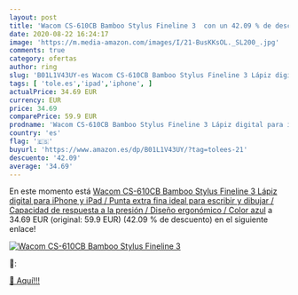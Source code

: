 ```yaml
---
layout: post
title: 'Wacom CS-610CB Bamboo Stylus Fineline 3  con un 42.09 % de descuento'
date: 2020-08-22 16:24:17
image: 'https://m.media-amazon.com/images/I/21-BusKKsOL._SL200_.jpg'
comments: true
category: ofertas
author: ring
slug: 'B01L1V43UY-es Wacom CS-610CB Bamboo Stylus Fineline 3 Lápiz digital para...'
tags: [ 'tole.es','ipad','iphone', ]
actualPrice: 34.69 EUR
currency: EUR
price: 34.69
comparePrice: 59.9 EUR
prodname: 'Wacom CS-610CB Bamboo Stylus Fineline 3 Lápiz digital para iPhone y iPad / Punta extra fina  ideal para escribir y dibujar / Capacidad de respuesta a la presión / Diseño ergonómico / Color azul'
country: 'es'
flag: '🇪🇸'
buyurl: 'https://www.amazon.es/dp/B01L1V43UY/?tag=tolees-21'
descuento: '42.09'
average: '34.69'
---
```


En este momento está [Wacom CS-610CB Bamboo Stylus Fineline 3 Lápiz digital para iPhone y iPad / Punta extra fina  ideal para escribir y dibujar / Capacidad de respuesta a la presión / Diseño ergonómico / Color azul](https://www.amazon.es/dp/B01L1V43UY/?tag=tolees-21) a 34.69 EUR (original: 59.9 EUR) (42.09 %  de descuento) en el siguiente enlace!

[![Wacom CS-610CB Bamboo Stylus Fineline 3 ](https://m.media-amazon.com/images/I/21-BusKKsOL._SL200_.jpg)](https://www.amazon.es/dp/B01L1V43UY/?tag=tolees-21)

🔎:


[🛒 Aquí!!!](https://www.amazon.es/dp/B01L1V43UY/?tag=tolees-21)
